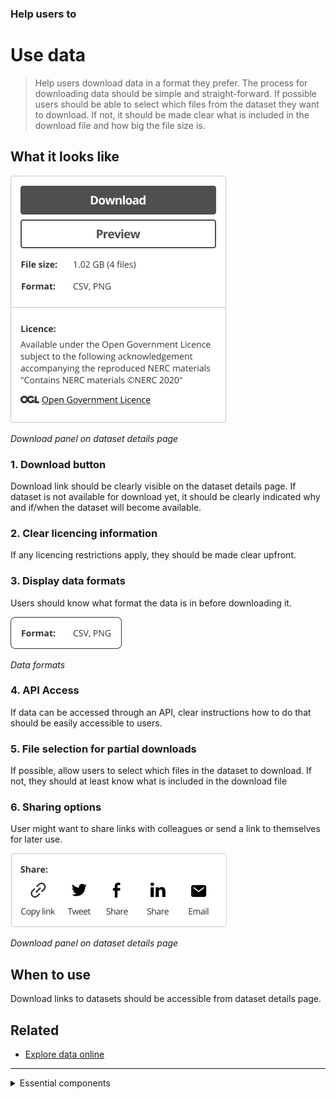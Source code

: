 ### Help users to
# Use data

> Help users download data in a format they prefer. The process for downloading data should be simple and straight-forward. If possible users should be able to select which files from the dataset they want to download. If not, it should be made clear what is included in the download file and how big the file size is.

## What it looks like

<div class="image-container">

![Google results](../../_media/use-data/download-panel.png)

*Download panel on dataset details page*

</div>

### 1. Download button

Download link should be clearly visible on the dataset details page. If dataset is not available for download yet, it should be clearly indicated why and if/when the dataset will become available.

### 2. Clear licencing information

If any licencing restrictions apply, they should be made clear upfront.

### 3. Display data formats

Users should know what format the data is in before downloading it.

<div class="image-container">

![Google results](../../_media/use-data/formats.png)

*Data formats*

</div>

### 4. API Access

If data can be accessed through an API, clear instructions how to do that should be easily accessible to users.

### 5. File selection for partial downloads

If possible, allow users to select which files in the dataset to download. If not, they should at least know what is included in the download file

### 6. Sharing options

User might want to share links with colleagues or send a link to themselves for later use.

<div class="image-container">

![Google results](../../_media/use-data/share-panel.png)

*Download panel on dataset details page*

</div>

## When to use

Download links to datasets should be accessible from dataset details page.

## Related

* [Explore data online](/main-content/steps/explore-data-online)

---

<!-- Additional information can be presented in dropdown menus -->

<details>
<summary>Essential components</summary>
<br>

Below is a checklist of components/information that are relevant for this task.

These components can be arranged in many ways, but the ones with highest relevance should be the most visible/accessible.

?> 1 - high relevance, 2 - medium relevance, 3 - low relevance

<!-- Table of component start -->

| Component       | Description                                                    | Relevance |
|-----------------|----------------------------------------------------------------|:---------:|
| Download button | Download link or instructions how to access data               |     1     |
| Data formats    | What formats is the data provided in?                          |     1     |
| Sharing options | Share, email or copy the dataset url                           |     2     |
| Data preview    | Preview all or parts of a dataset online before downloading it |     2     |
| Licence details | Are there any limitation on how the data can be used?          |     1     |

</details>

